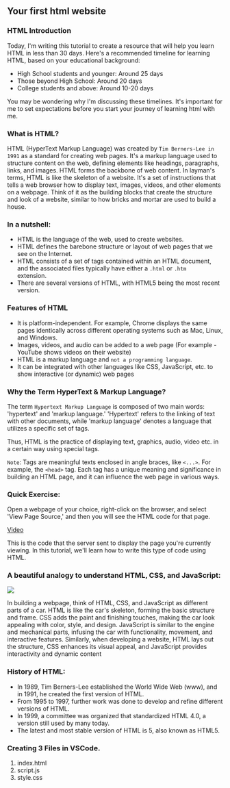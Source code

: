 ## Your first html website
### HTML Introduction

Today, I'm writing this tutorial to create a resource that will help you learn HTML in less than 30 days. Here's a recommended timeline for learning HTML, based on your educational background:

- High School students and younger: Around 25 days
- Those beyond High School: Around 20 days
- College students and above: Around 10-20 days

You may be wondering why I'm discussing these timelines. It's important for me to set expectations before you start your journey of learning html with me.


### What is HTML?
HTML (HyperText Markup Language) was created by `Tim Berners-Lee in 1991` as a standard for creating web pages. It's a markup language used to structure content on the web, defining elements like headings, paragraphs, links, and images. HTML forms the backbone of web content. In layman's terms, HTML is like the skeleton of a website. It's a set of instructions that tells a web browser how to display text, images, videos, and other elements on a webpage. Think of it as the building blocks that create the structure and look of a website, similar to how bricks and mortar are used to build a house.

### In a nutshell:

- HTML is the language of the web, used to create websites.
- HTML defines the barebone structure or layout of web pages that we see on the Internet.
- HTML consists of a set of tags contained within an HTML document, and the associated files typically have either a `.html` or `.htm`       
  extension.
- There are several versions of HTML, with HTML5 being the most recent version.

### Features of HTML
- It is platform-independent. For example, Chrome displays the same pages identically across 
  different operating systems such as Mac, Linux, and Windows.
- Images, videos, and audio can be added to a web page (For example - YouTube shows videos on 
  their website)
- HTML is a markup language and `not a programming language`.
- It can be integrated with other languages like CSS, JavaScript, etc. to show interactive (or 
  dynamic) web pages
### Why the Term HyperText & Markup Language?
The term `Hypertext Markup Language` is composed of two main words: 'hypertext' and 'markup language.' 'Hypertext' refers to the linking of text with other documents, while 'markup language' denotes a language that utilizes a specific set of tags.

Thus, HTML is the practice of displaying text, graphics, audio, video etc. in a certain way using special tags.

`Note`: Tags are meaningful texts enclosed in angle braces, like `<...>`. For example, the `<head>` tag. Each tag has a unique meaning and significance in building an HTML page, and it can influence the web page in various ways.

### Quick Exercise:
Open a webpage of your choice, right-click on the browser, and select 'View Page Source,' and then you will see the HTML code for that page.

[Video](https://cwh-full-next-space.fra1.cdn.digitaloceanspaces.com/tutorial/html-home/view-page-source.mp4)
  

This is the code that the server sent to display the page you're currently viewing. In this tutorial, we'll learn how to write this type of code using HTML.

### A beautiful analogy to understand HTML, CSS, and JavaScript:
<img src="https://media.licdn.com/dms/image/D4D22AQHT1UrScknrBA/feedshare-shrink_2048_1536/0/1714834822376?e=2147483647&v=beta&t=d6J8h-ZdoipoEhdQpJoHYcYs_KXHyj89KRlAMZsbQX8">

In building a webpage, think of HTML, CSS, and JavaScript as different parts of a car. HTML is like the car's skeleton, forming the basic structure and frame. CSS adds the paint and finishing touches, making the car look appealing with color, style, and design. JavaScript is similar to the engine and mechanical parts, infusing the car with functionality, movement, and interactive features. Similarly, when developing a website, HTML lays out the structure, CSS enhances its visual appeal, and JavaScript provides interactivity and dynamic content

### History of HTML:
- In 1989, Tim Berners-Lee established the World Wide Web (www), and in 1991, he created the first version of HTML.
- From 1995 to 1997, further work was done to develop and refine different versions of HTML.
- In 1999, a committee was organized that standardized HTML 4.0, a version still used by many today.
- The latest and most stable version of HTML is 5, also known as HTML5.

### Creating 3 Files in VSCode.
1. index.html
2. script.js
3. style.css

